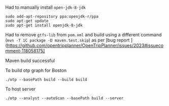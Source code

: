 
Had to manually install `open-jdk-8-jdk` 

    sudo add-apt-repository ppa:openjdk-r/ppa
    sudo apt-get update
    sudo apt-get install openjdk-8-jdk


Had to remove `gtfs-lib` from `pom.xml` and build using a different command (`mvn -T 1C package -D maven.test.skip`) as per [bug report ](https://github.com/opentripplanner/OpenTripPlanner/issues/2023#issuecomment-118058175]

Maven build successful

To build otp graph for Boston

    ./otp --basePath build --build build


To host server

    ./otp --analyst --autoScan --basePath build --server

